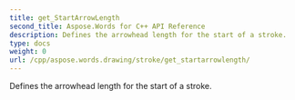 ```yaml
---
title: get_StartArrowLength
second_title: Aspose.Words for C++ API Reference
description: Defines the arrowhead length for the start of a stroke. 
type: docs
weight: 0
url: /cpp/aspose.words.drawing/stroke/get_startarrowlength/
---
```


Defines the arrowhead length for the start of a stroke. 

